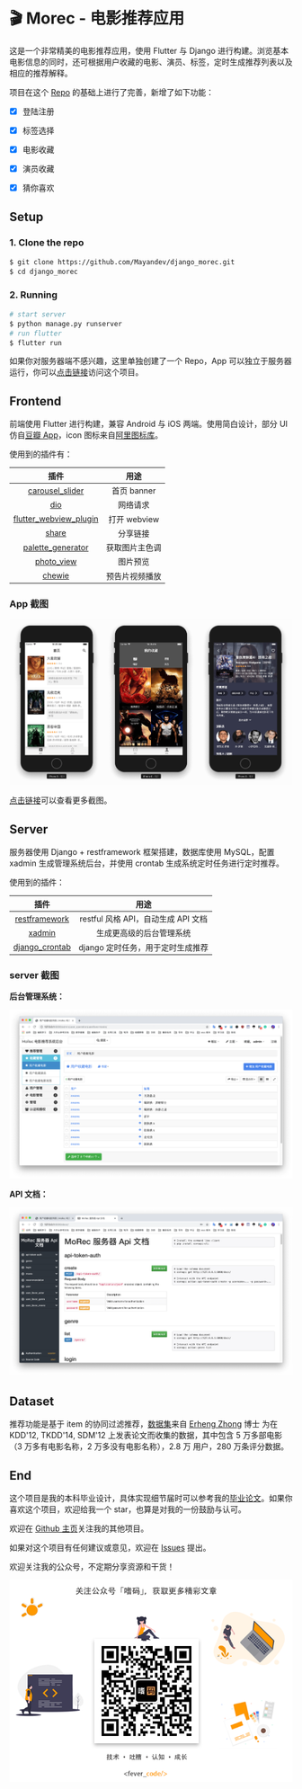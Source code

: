 # :clapper: Morec - 电影推荐应用

这是一个非常精美的电影推荐应用，使用 Flutter 与 Django 进行构建。浏览基本电影信息的同时，还可根据用户收藏的电影、演员、标签，定时生成推荐列表以及相应的推荐解释。

项目在这个 [Repo](https://github.com/Mayandev/morec) 的基础上进行了完善，新增了如下功能：

- [x] 登陆注册
- [x] 标签选择
- [x] 电影收藏
- [x] 演员收藏
- [x] 猜你喜欢


## Setup

### 1. Clone the repo

```bash
$ git clone https://github.com/Mayandev/django_morec.git
$ cd django_morec
```

### 2. Running

```bash
# start server
$ python manage.py runserver
# run flutter
$ flutter run
```

如果你对服务器端不感兴趣，这里单独创建了一个 Repo，App 可以独立于服务器运行，你可以[点击链接](https://github.com/Mayandev/morec)访问这个项目。


## Frontend

前端使用 Flutter 进行构建，兼容 Android 与 iOS 两端。使用简白设计，部分 UI 仿自[豆瓣 App](https://www.douban.com/doubanapp/frodo?channel=nimingye)，icon 图标来自[阿里图标库](https://www.iconfont.cn/)。

使用到的插件有：

|                             插件                             |      用途      |
| :----------------------------------------------------------: | :------------: |
| [carousel_slider](https://pub.dartlang.org/packages/carousel_slider) |  首页 banner   |
|         [dio](https://pub.dartlang.org/packages/dio)         |    网络请求    |
| [flutter_webview_plugin](https://pub.dartlang.org/packages/flutter_webview_plugin) |  打开 webview  |
|       [share](https://pub.dartlang.org/packages/share)       |    分享链接    |
| [palette_generator](https://pub.dartlang.org/packages/palette_generator) | 获取图片主色调 |
|  [photo_view](https://pub.dartlang.org/packages/photo_view)  |    图片预览    |
|      [chewie](https://pub.dartlang.org/packages/chewie)      | 预告片视频播放 |


### App 截图

![screenshot for App](https://github.com/Mayandev/django_morec/blob/master/screenshot/app.png)

[点击链接](https://github.com/Mayandev/morec)可以查看更多截图。

## Server

服务器使用 Django + restframework 框架搭建，数据库使用 MySQL，配置 xadmin 生成管理系统后台，并使用 crontab 生成系统定时任务进行定时推荐。

使用到的插件：

|                            插件                            |                用途                 |
| :--------------------------------------------------------: | :---------------------------------: |
|  [restframework](https://www.django-rest-framework.org/)   | restful 风格 API，自动生成 API 文档 |
|        [xadmin](https://github.com/sshwsfc/xadmin)         |      生成更高级的后台管理系统       |
| [django_crontab](https://pypi.org/project/django-crontab/) |  django 定时任务，用于定时生成推荐  |

### server 截图

**后台管理系统：**

![screenshot for server](https://github.com/Mayandev/django_morec/blob/master/screenshot/server_1.png)

**API 文档：**

![screenshot for server](https://github.com/Mayandev/django_morec/blob/master/screenshot/server_2.png)

## Dataset

推荐功能是基于 item 的协同过滤推荐，[数据集](https://sites.google.com/site/erhengzhong/datasets)来自 [Erheng Zhong](https://sites.google.com/site/erhengzhong/home) 博士 为在 KDD'12, TKDD'14, SDM'12 上发表论文而收集的数据，其中包含 5 万多部电影（3 万多有电影名称，2 万多没有电影名称），2.8 万 用户，280 万条评分数据。

## End

这个项目是我的本科毕业设计，具体实现细节届时可以参考我的[毕业论文](https://github.com/Mayandev/django_morec/blob/master/PAPER.md)。如果你喜欢这个项目，欢迎给我一个 star，也算是对我的一份鼓励与认可。

欢迎在 [Github 主页](https://github.com/Mayandev)关注我的其他项目。

如果对这个项目有任何建议或意见，欢迎在 [Issues](https://github.com/Mayandev/django_morec/issues) 提出。

欢迎关注我的公众号，不定期分享资源和干货！

![](https://raw.githubusercontent.com/Mayandev/mayandev_blog_image/master/images%E6%9C%AA%E6%A0%87%E9%A2%98-1.png)



